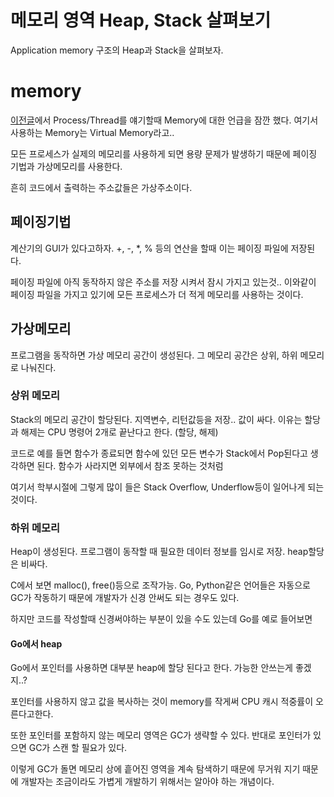# 메모리 영역 Heap, Stack 살펴보기


Application memory 구조의 Heap과 Stack을 살펴보자.

<!--more-->

# memory

[이전글](https://jaejin1.github.io/2019/11/06/os/ComputerStructure/)에서 Process/Thread를 얘기할때 Memory에 대한 언급을 잠깐 했다. 여기서 사용하는 Memory는 Virtual Memory라고..

모든 프로세스가 실제의 메모리를 사용하게 되면 용량 문제가 발생하기 때문에 페이징 기법과 가상메모리를 사용한다.

흔히 코드에서 출력하는 주소값들은 가상주소이다.

## 페이징기법

계산기의 GUI가 있다고하자. +, -, *, % 등의 연산을 할때 이는 페이징 파일에 저장된다. 

페이징 파일에 아직 동작하지 않은 주소를 저장 시켜서 잠시 가지고 있는것.. 이와같이 페이징 파일을 가지고 있기에 모든 프로세스가 더 적게 메모리를 사용하는 것이다.

## 가상메모리

프로그램을 동작하면 가상 메모리 공간이 생성된다. 그 메모리 공간은 상위, 하위 메모리로 나눠진다.

### 상위 메모리

Stack의 메모리 공간이 할당된다. 지역변수, 리턴값등을 저장.. 값이 싸다. 이유는 할당과 해제는 CPU 명령어 2개로 끝난다고 한다. (할당, 해제)

코드로 예를 들면 함수가 종료되면 함수에 있던 모든 변수가 Stack에서 Pop된다고 생각하면 된다. 함수가 사라지면 외부에서 참조 못하는 것처럼

여기서 학부시절에 그렇게 많이 들은 Stack Overflow, Underflow등이 일어나게 되는 것이다.

### 하위 메모리

Heap이 생성된다. 프로그램이 동작할 때 필요한 데이터 정보를 임시로 저장. heap할당은 비싸다.

C에서 보면 malloc(), free()등으로 조작가능. Go, Python같은 언어들은 자동으로 GC가 작동하기 때문에 개발자가 신경 안써도 되는 경우도 있다. 

하지만 코드를 작성할때 신경써야하는 부분이 있을 수도 있는데 Go를 예로 들어보면

#### Go에서 heap

Go에서 포인터를 사용하면 대부분 heap에 할당 된다고 한다. 가능한 안쓰는게 좋겠지..?

포인터를 사용하지 않고 값을 복사하는 것이 memory를 작게써 CPU 캐시 적중률이 오른다고한다. 

또한 포인터를 포함하지 않는 메모리 영역은 GC가 생략할 수 있다. 반대로 포인터가 있으면 GC가 스캔 할 필요가 있다.

이렇게 GC가 돌면 메모리 상에 흩어진 영역을 계속 탐색하기 때문에 무거워 지기 때문에 개발자는 조금이라도 가볍게 개발하기 위해서는 알아야 하는 개념이다.
